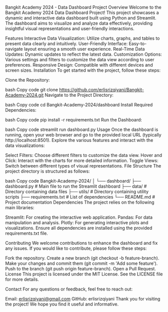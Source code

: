 Bangkit Academy 2024 - Data Dashboard Project
Overview
Welcome to the Bangkit Academy 2024 Data Dashboard Project! This project showcases a dynamic and interactive data dashboard built using Python and Streamlit. The dashboard aims to visualize and analyze data effectively, providing insightful visual representations and user-friendly interactions.

Features
Interactive Data Visualization: Utilize charts, graphs, and tables to present data clearly and intuitively.
User-Friendly Interface: Easy-to-navigate layout ensuring a smooth user experience.
Real-Time Data Updates: Dynamic updates to reflect the latest data.
Customization Options: Various settings and filters to customize the data view according to user preferences.
Responsive Design: Compatible with different devices and screen sizes.
Installation
To get started with the project, follow these steps:

Clone the Repository:

bash
Copy code
git clone https://github.com/erlisrizqiyani/Bangkit-Academy-2024.git
Navigate to the Project Directory:

bash
Copy code
cd Bangkit-Academy-2024/dashboard
Install Required Dependencies:

bash
Copy code
pip install -r requirements.txt
Run the Dashboard:

bash
Copy code
streamlit run dashboard.py
Usage
Once the dashboard is running, open your web browser and go to the provided local URL (typically http://localhost:8501). Explore the various features and interact with the data visualizations:

Select Filters: Choose different filters to customize the data view.
Hover and Click: Interact with the charts for more detailed information.
Toggle Views: Switch between different types of visual representations.
File Structure
The project directory is structured as follows:

bash
Copy code
Bangkit-Academy-2024/
│
└── dashboard/
    ├── dashboard.py           # Main file to run the Streamlit dashboard
    ├── data/                  # Directory containing data files
    ├── utils/                 # Directory containing utility scripts
    ├── requirements.txt       # List of dependencies
    └── README.md              # Project documentation
Dependencies
The project relies on the following main libraries:

Streamlit: For creating the interactive web application.
Pandas: For data manipulation and analysis.
Plotly: For generating interactive plots and visualizations.
Ensure all dependencies are installed using the provided requirements.txt file.

Contributing
We welcome contributions to enhance the dashboard and fix any issues. If you would like to contribute, please follow these steps:

Fork the repository.
Create a new branch (git checkout -b feature-branch).
Make your changes and commit them (git commit -m 'Add some feature').
Push to the branch (git push origin feature-branch).
Open a Pull Request.
License
This project is licensed under the MIT License. See the LICENSE file for more details.

Contact
For any questions or feedback, feel free to reach out:

Email: erlisrizqiyani@gmail.com
GitHub: erlisrizqiyani
Thank you for visiting the project! We hope you find it useful and informative.
